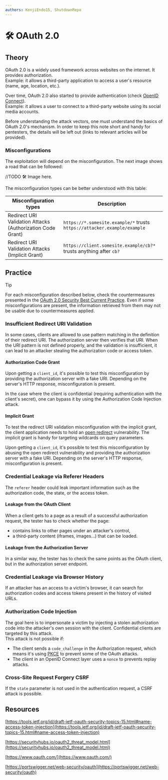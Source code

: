 ```yaml
---
authors: KenjiEndo15, ShutdownRepo
---
```


# 🛠️ OAuth 2.0

## Theory

OAuth 2.0 is a widely used framework across websites on the internet. It provides authorization.\
Example: it allows a third-party application to access a user's resource (name, age, location, etc.). 

Over time, OAuth 2.0 also started to provide authentication (check [OpenID Connect](https://openid.net/connect/)).\
Example: it allows a user to connect to a third-party website using its social media accounts.

Before understanding the attack vectors, one must understand the basics of OAuth 2.0's mechanism. In order to keep this note short and handy for pentesters, the details will be left out (links to relevant articles will be provided).

### Misconfigurations

The exploitation will depend on the misconfiguration. The next image shows a road that can be followed:

//TODO 🛠️ Image here.

The misconfiguration types can be better understood with this table:

| Misconfiguration types                                    | Description                                                                                      |
|-----------------------------------------------------------|--------------------------------------------------------------------------------------------------|
| Redirect URI Validation Attacks (Authorization Code Grant)| `https://*.somesite.example/*` trusts `https://attacker.example/example`                          |
| Redirect URI Validation Attacks (Implicit Grant)          | `https://client.somesite.example/cb?*` trusts anything after `cb?`                               |


## Practice

> [!TIP]
> For each misconfiguration described below, check the countermeasures presented in the [OAuth 2.0 Security Best Current Practice](https://tools.ietf.org/id/draft-ietf-oauth-security-topics-15.html#name-attacks-and-mitigations). Even if some misconfigurations are present, the information retrieved from them may not be usable due to countermeasures applied.

### Insufficient Redirect URI Validation

In some cases, clients are allowed to use pattern matching in the definition of their redirect URI. The authorization server then verifies that URI. When the URI pattern is not defined properly, and the validation is insufficient, it can lead to an attacker stealing the authorization code or access token.

#### Authorization Code Grant

Upon getting a `client_id`, it's possible to test this misconfiguration by providing the authorization server with a fake URI. Depending on the server's HTTP response, misconfiguration is present.

In the case where the client is confidential (requiring authentication with the client's secret), one can bypass it by using the Authorization Code Injection attack.

#### Implicit Grant

To test the redirect URI validation misconfiguration with the implicit grant, the client application needs to hold an [open redirect](../../../web/inputs/ored.md) vulnerability. The implicit grant is handy for targeting wildcards on query parameters.

Upon getting a `client_id`, it's possible to test this misconfiguration by abusing the open redirect vulnerability and providing the authorization server with a fake URI. Depending on the server's HTTP response, misconfiguration is present.

### Credential Leakage via Referer Headers

The `referer` header could leak important information such as the authorization code, the state, or the access token.

#### Leakage from the OAuth Client

When a client gets to a page as a result of a successful authorization request, the tester has to check whether the page:

* contains links to other pages under an attacker's control,
* a third-party content (iframes, images...) that can be loaded.

#### Leakage from the Authorization Server

In a similar way, the tester has to check the same points as the OAuth client, but in the authorization server endpoint.

### Credential Leakage via Browser History

If an attacker has an access to a victim's browser, it can search for authorization codes and access tokens present in the history of visited URLs.

### Authorization Code Injection

The goal here is to impersonate a victim by injecting a stolen authorization code into the attacker's own session with the client. Confidential clients are targeted by this attack. \
This attack is not possible if:

* The client sends a `code_challenge` in the Authorization request, which means it's using [PKCE](https://oauth.net/2/pkce/) to prevent some of the OAuth attacks.
* The client in an OpenID Connect layer uses a `nonce` to prevents replay attacks.

### Cross-Site Request Forgery CSRF

If the `state` parameter is not used in the authentication request, a CSRF attack is possible.

## Resources

[https://tools.ietf.org/id/draft-ietf-oauth-security-topics-15.html#name-access-token-injection](https://tools.ietf.org/id/draft-ietf-oauth-security-topics-15.html#name-access-token-injection)

[https://securityhubs.io/oauth2_threat_model.html](https://securityhubs.io/oauth2_threat_model.html)

[https://www.oauth.com/](https://www.oauth.com/)

[https://portswigger.net/web-security/oauth](https://portswigger.net/web-security/oauth)
